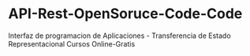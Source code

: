 # API-Rest-OpenSoruce-Code-Code
Interfaz de programacion de Aplicaciones - Transferencia de Estado Representacional Cursos Online-Gratis
